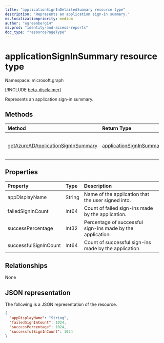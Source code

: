 ```yaml
---
title: "applicationSignInDetailedSummary resource type"
description: "Represents an application sign-in summary."
ms.localizationpriority: medium
author: "egreenberg14"
ms.prod: "identity-and-access-reports"
doc_type: "resourcePageType"
---
```


# applicationSignInSummary resource type

Namespace: microsoft.graph

[!INCLUDE [beta-disclaimer](../../includes/beta-disclaimer.md)]

Represents an application sign-in summary.

## Methods

| Method       | Return Type | Description |
|:-------------|:------------|:------------|
| [getAzureADApplicationSignInSummary](../api/reportroot-getazureadapplicationsigninsummary.md) | [applicationSignInSummary](applicationsigninsummary.md) | Read the properties and relationships of an **applicationSignInSummary** object. |

## Properties
| Property     | Type        | Description |
|:-------------|:------------|:------------|
|appDisplayName|String|Name of the application that the user signed into.|
|failedSignInCount|Int64|Count of failed sign-ins made by the application.|
|successPercentage|Int32|Percentage of successful sign-ins made by the application.|
|successfulSignInCount|Int64|Count of successful sign-ins made by the application.|
<!--Hiding this because it's not in the metadata nor in public response objects
|appId|String|  Identifier of the application that the user signed into.|
-->

## Relationships
None


## JSON representation

The following is a JSON representation of the resource.

<!-- {
  "blockType": "resource",
  "optionalProperties": [

  ],
  "@odata.type": "microsoft.graph.applicationSignInSummary"
}-->

```json
{
  "appDisplayName": "String",
  "failedSignInCount": 1024,
  "successPercentage": 1024,
  "successfulSignInCount": 1024
}

```

<!-- uuid: 8fcb5dbc-d5aa-4681-8e31-b001d5168d79
2015-10-25 14:57:30 UTC -->
<!-- {
  "type": "#page.annotation",
  "description": "applicationSignInSummary resource",
  "keywords": "",
  "section": "documentation",
  "tocPath": ""
}-->


